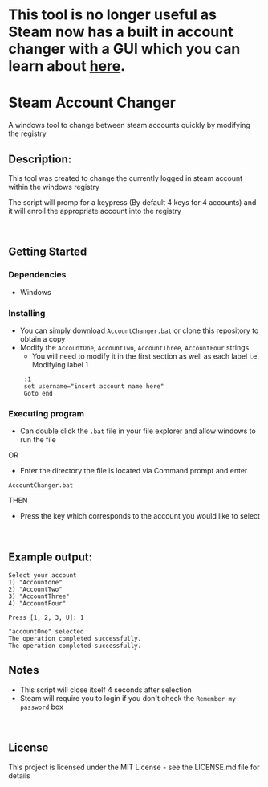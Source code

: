 # This tool is no longer useful as Steam now has a built in account changer with a GUI which you can learn about [here](https://www.youtube.com/watch?v=WmkP8dxm9eM).


# Steam Account Changer

A windows tool to change between steam accounts quickly by modifying the registry

## Description:

This tool was created to change the currently logged in steam account within the windows registry

The script will promp for a keypress (By default 4 keys for 4 accounts) and it will enroll the appropriate account into the registry

&nbsp;

## Getting Started

### Dependencies

* Windows

### Installing

* You can simply download `AccountChanger.bat` or clone this repository to obtain a copy
* Modify the `AccountOne`, `AccountTwo`, `AccountThree`, `AccountFour` strings
  * You will need to modify it in the first section as well as each label
  i.e. Modifying label 1
  ```
   :1
   set username="insert account name here"
   Goto end
  ```

### Executing program

* Can double click the `.bat` file in your file explorer and allow windows to run the file

OR

* Enter the directory the file is located via Command prompt and enter

```
AccountChanger.bat
```

THEN

* Press the key which corresponds to the account you would like to select 

&nbsp;

## Example output:

```
Select your account
1) "Accountone"
2) "AccountTwo"
3) "AccountThree"
4) "AccountFour"

Press [1, 2, 3, U]: 1

"accountOne" selected
The operation completed successfully.
The operation completed successfully.
```

## Notes

* This script will close itself 4 seconds after selection
* Steam will require you to login if you don't check the `Remember my password` box

&nbsp;

## License

This project is licensed under the MIT License - see the LICENSE.md file for details
